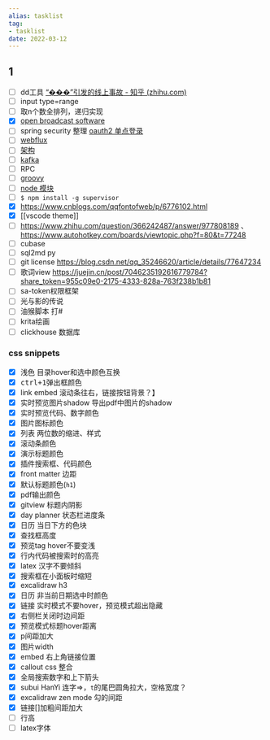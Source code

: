 ```yaml
---
alias: tasklist
tag:
- tasklist
date: 2022-03-12
---
```


## 1
- [ ] dd工具 [“���”引发的线上事故 - 知乎 (zhihu.com)](https://zhuanlan.zhihu.com/p/136963587)
- [ ] input type=range
- [ ] 取n个数全排列，递归实现
- [x] [open broadcast software](https://cdn-fastly.obsproject.com/downloads/OBS-Studio-27.2.3-Full-x64.zip)
- [ ] spring security 整理 [oauth2 单点登录](https://www.cnblogs.com/cjsblog/p/10548022.html)
- [ ] [webflux](https://blog.csdn.net/get_set/article/details/79480233)
- [ ] [架构](https://zhuanlan.zhihu.com/p/114876283)
- [ ] [kafka](https://www.cnblogs.com/jerrice/p/7194001.html)
- [ ] RPC
- [ ] [groovy](https://www.jianshu.com/p/e8dec95c4326)
- [ ] [node 模块](https://www.jianshu.com/p/95c13145ada8)
- [ ] `$ npm install -g supervisor`
- [x] https://www.cnblogs.com/qqfontofweb/p/6776102.html
- [x] [[vscode theme]] 
- [ ] https://www.zhihu.com/question/366242487/answer/977808189 、 https://www.autohotkey.com/boards/viewtopic.php?f=80&t=77248
- [ ] cubase
- [ ] sql2md py
- [ ] git license https://blog.csdn.net/qq_35246620/article/details/77647234
- [ ] 歌词view https://juejin.cn/post/7046235192616779784?share_token=955c09e0-2175-4333-828a-763f238b1b81
- [ ] sa-token权限框架
- [ ] 光与影的传说
- [ ] 油猴脚本 打#
- [ ] krita绘画
- [ ] clickhouse 数据库
### css snippets
- [x] 浅色 目录hover和选中颜色互换
- [x] <kbd>ctrl+1</kbd>弹出框颜色
- [x] link embed 滚动条往右，链接按钮背景？】
- [x] 实时预览图片shadow 导出pdf中图片的shadow
- [x] 实时预览代码、数字颜色
- [x] 图片图标颜色
- [x] 列表 两位数的缩进、样式
- [x] 滚动条颜色
- [x] 演示标题颜色
- [x] 插件搜索框、代码颜色
- [x] front matter 边距
- [x] 默认标题颜色(`h1`)
- [x] pdf输出颜色
- [x] gitview 标题内阴影
- [x] day planner 状态栏进度条
- [x] 日历 当日下方的色块
- [x] 查找框高度
- [x] 预览tag hover不要变浅
- [x] 行内代码被搜索时的高亮
- [x] latex 汉字不要倾斜
- [x] 搜索框在小面板时缩短
- [x] excalidraw h3
- [x] 日历 非当前日期选中时颜色
- [x] 链接 实时模式不要hover，预览模式超出隐藏
- [x] 右侧栏关闭时边间距
- [x] 预览模式标题hover距离
- [x] p间距加大
- [x] 图片width
- [x] embed 右上角链接位置
- [x] callout css 整合
- [x] 全局搜索数字和上下箭头
- [x] subui HanYi 连字=>，`t`的尾巴圆角拉大，空格宽度？
- [x] excalidraw zen mode 勾的间距
- [x] 链接[]加粗间距加大
- [ ] 行高
- [ ] latex字体